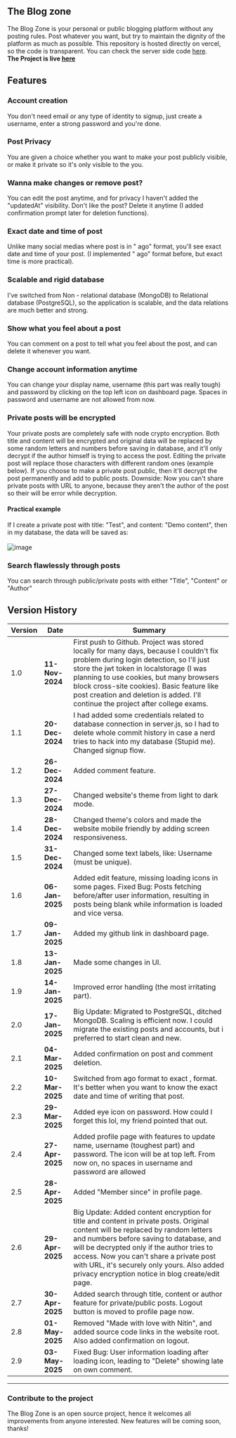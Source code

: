 ## The Blog zone
The Blog Zone is your personal or public blogging platform without any posting rules. Post whatever you want, but try to maintain the dignity of the platform as much as possible. This repository is hosted directly on vercel, so the code is transparent. You can check the server side code <a href="https://github.com/nitin-is-me/the-blog-zone-server/">here</a>. <br>
**The Project is live <a href="https://the-blog-zone.vercel.app">here</a>**

## Features
### Account creation
You don't need email or any type of identity to signup, just create a username, enter a strong password and you're done.
### Post Privacy
You are given a choice whether you want to make your post publicly visible, or make it private so it's only visible to the you.
### Wanna make changes or remove post?
You can edit the post anytime, and for privacy I haven't added the "updatedAt" visibility. Don't like the post? Delete it anytime (I added confirmation prompt later for deletion functions).
### Exact date and time of post
Unlike many social medias where post is in "<time> ago" format, you'll see exact date and time of your post. (I implemented "<time> ago" format before, but exact time is more practical).
### Scalable and rigid database
I've switched from Non - relational database (MongoDB) to Relational database (PostgreSQL), so the application is scalable, and the data relations are much better and strong.
### Show what you feel about a post
You can comment on a post to tell what you feel about the post, and can delete it whenever you want.

### Change account information anytime
You can change your display name, username (this part was really tough) and password by clicking on the top left icon on dashboard page. Spaces in password and username are not allowed from now.

### Private posts will be encrypted
Your private posts are completely safe with node crypto encryption. Both title and content will be encrypted and original data will be replaced by some random letters and numbers before saving in database, and it'll only decrypt if the author himself is trying to access the post. Editing the private post will replace those characters with different random ones (example below). If you choose to make a private post public, then it'll decrypt the post permanently and add to public posts. Downside: Now you can't share private posts with URL to anyone, because they aren't the author of the post so their will be error while decryption.
#### Practical example
If I create a private post with title: "Test", and content: "Demo content", then in my database, the data will be saved as:<br><br> ![image](https://github.com/user-attachments/assets/a769b34e-d9b8-42e7-b345-a45a2f10c2ef)

### Search flawlessly through posts
You can search through public/private posts with either "Title", "Content" or "Author"


## Version History
| Version | Date       | Summary         |
|---------|------------|-----------------|
|1.0      | **11-Nov-2024** | First push to Github. Project was stored locally for many days, because I couldn't fix problem during login detection, so I'll just store the jwt token in localstorage (I was planning to use cookies, but many browsers block cross-site cookies). Basic feature like post creation and deletion is added. I'll continue the project after college exams. |
|1.1      | **20-Dec-2024** | I had added some credentials related to database connection in server.js, so I had to delete whole commit history in case a nerd tries to hack into my database (Stupid me). Changed signup flow. |
|1.2      | **26-Dec-2024** | Added comment feature. |
|1.3      | **27-Dec-2024** | Changed website's theme from light to dark mode. |
|1.4      | **28-Dec-2024** | Changed theme's colors and made the website mobile friendly by adding screen responsiveness. |
|1.5      | **31-Dec-2024** | Changed some text labels, like: Username (must be unique). |
|1.6      | **06-Jan-2025** | Added edit feature, missing loading icons in some pages. Fixed Bug: Posts fetching before/after user information, resulting in posts being blank while information is loaded and vice versa. |
|1.7      | **09-Jan-2025** | Added my github link in dashboard page. |
|1.8      | **13-Jan-2025** | Made some changes in UI. |
|1.9      | **14-Jan-2025** | Improved error handling (the most irritating part). |
|2.0      | **17-Jan-2025** | Big Update: Migrated to PostgreSQL, ditched MongoDB. Scaling is efficient now. I could migrate the existing posts and accounts, but i preferred to start clean and new. |
|2.1      | **04-Mar-2025** | Added confirmation on post and comment deletion. |
|2.2      | **10-Mar-2025** | Switched from <time>ago format to exact <date>,<time> format. It's better when you want to know the exact date and time of writing that post. |
|2.3      | **29-Mar-2025** | Added eye icon on password. How could I forget this lol, my friend pointed that out. |
|2.4      | **27-Apr-2025** | Added profile page with features to update name, username (toughest part) and password. The icon will be at top left. From now on, no spaces in username and password are allowed |
|2.5      | **28-Apr-2025** | Added "Member since" in profile page. |
|2.6      | **29-Apr-2025** | Big Update: Added content encryption for title and content in private posts. Original content will be replaced by random letters and numbers before saving to database, and will be decrypted only if the author tries to access. Now you can't share a private post with URL, it's securely only yours. Also added privacy encryption notice in blog create/edit page. |
|2.7      | **30-Apr-2025** | Added search through title, content or author feature for private/public posts. Logout button is moved to profile page now. |
|2.8      | **01-May-2025** | Removed "Made with love with Nitin", and added source code links in the website root. Also added confirmation on logout. |
|2.9      | **03-May-2025** | Fixed Bug: User information loading after loading icon, leading to "Delete" showing late on own comment. |

--------------
### Contribute to the project
The Blog Zone is an open source project, hence it welcomes all improvements from anyone interested. New features will be coming soon, thanks!
